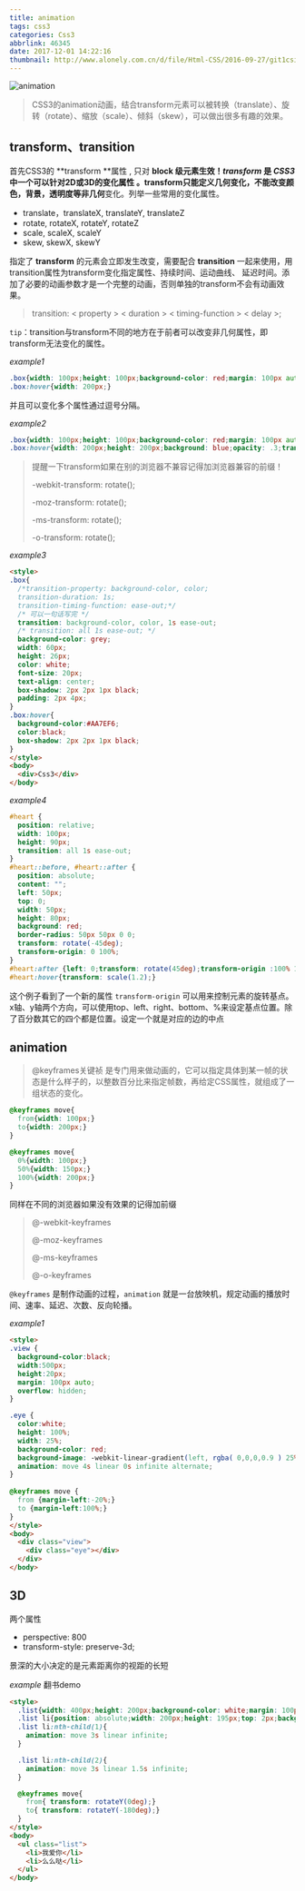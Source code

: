 ```yaml
---
title: animation
tags: css3
categories: Css3
abbrlink: 46345
date: 2017-12-01 14:22:16
thumbnail: http://www.alonely.com.cn/d/file/Html-CSS/2016-09-27/git1csitzbk.jpg
---
```


![animation](http://www.alonely.com.cn/d/file/Html-CSS/2016-09-27/git1csitzbk.jpg)

<!-- more -->

> CSS3的animation动画，结合transform元素可以被转换（translate）、旋转（rotate）、缩放（scale）、倾斜（skew），可以做出很多有趣的效果。



## transform、transition

首先CSS3的 **transform **属性 , 只对 **block **级元素生效！*transform* 是 *CSS3* 中一个可以针对2D或3D的变化属性 。transform只能定义几何变化，不能改变颜色，背景，透明度等**非几何**变化。列举一些常用的变化属性。

- translate，translateX, translateY, translateZ
- rotate, rotateX, rotateY, rotateZ
- scale, scaleX, scaleY
- skew, skewX, skewY



指定了 **transform** 的元素会立即发生改变，需要配合 **transition** 一起来使用，用transition属性为transform变化指定属性、持续时间、运动曲线、 延迟时间。添加了必要的动画参数才是一个完整的动画，否则单独的transform不会有动画效果。

> transition: < property > < duration > < timing-function > < delay >;

`tip`：transition与transform不同的地方在于前者可以改变非几何属性，即transform无法变化的属性。



*example1*

```css
.box{width: 100px;height: 100px;background-color: red;margin: 100px auto;transition: width 2s;}
.box:hover{width: 200px;}
```

并且可以变化多个属性通过逗号分隔。



*example2*

```css
.box{width: 100px;height: 100px;background-color: red;margin: 100px auto;transition: width 2s, height 2s, background 2s, opacity 2s, transform 2s;}
.box:hover{width: 200px;height: 200px;background: blue;opacity: .3;transform: rotate(180deg) translateX(100px);}
```

> 提醒一下transform如果在别的浏览器不兼容记得加浏览器兼容的前缀！
>
> -webkit-transform: rotate();
>
> -moz-transform: rotate();
>
> -ms-transform: rotate();
>
> -o-transform: rotate();



*example3*

```html
<style>
.box{
  /*transition-property: background-color, color;
  transition-duration: 1s;
  transition-timing-function: ease-out;*/
  /* 可以一句话写完 */
  transition: background-color, color, 1s ease-out;
  /* transition: all 1s ease-out; */
  background-color: grey; 
  width: 60px;
  height: 26px;
  color: white;
  font-size: 20px;
  text-align: center;
  box-shadow: 2px 2px 1px black;
  padding: 2px 4px;
}
.box:hover{
  background-color:#AA7EF6;
  color:black;
  box-shadow: 2px 2px 1px black;
}
</style>
<body>
  <div>Css3</div>
</body>
```



*example4*

```css
#heart {
  position: relative;
  width: 100px;
  height: 90px;
  transition: all 1s ease-out;
}
#heart::before, #heart::after {
  position: absolute;
  content: "";
  left: 50px;
  top: 0;
  width: 50px;
  height: 80px;
  background: red;
  border-radius: 50px 50px 0 0;
  transform: rotate(-45deg);
  transform-origin: 0 100%;
}
#heart:after {left: 0;transform: rotate(45deg);transform-origin :100% 100%;}
#heart:hover{transform: scale(1.2);}
```

这个例子看到了一个新的属性 `transform-origin` 可以用来控制元素的旋转基点。x轴、y轴两个方向，可以使用top、left、right、bottom、%来设定基点位置。除了百分数其它的四个都是位置。设定一个就是对应的边的中点



## animation

> @keyframes关键祯 是专门用来做动画的，它可以指定具体到某一帧的状态是什么样子的，以整数百分比来指定帧数，再给定CSS属性，就组成了一组状态的变化。

```css
@keyframes move{
  from{width: 100px;} 
  to{width: 200px;}
}

@keyframes move{
  0%{width: 100px;}
  50%{width: 150px;}
  100%{width: 200px;}
}
```

同样在不同的浏览器如果没有效果的记得加前缀

> @-webkit-keyframes
>
> @-moz-keyframes
>
> @-ms-keyframes
>
> @-o-keyframes

`@keyframes` 是制作动画的过程，`animation` 就是一台放映机，规定动画的播放时间、速率、延迟、次数、反向轮播。

*example1*

```html
<style>
.view {
  background-color:black;
  width:500px;
  height:20px;
  margin: 100px auto;
  overflow: hidden;
}

.eye {
  color:white;
  height: 100%;
  width: 25%;
  background-color: red;
  background-image: -webkit-linear-gradient(left, rgba( 0,0,0,0.9 ) 25%, rgba( 0,0,0,0.1 ) 50%, rgba( 0,0,0,0.9 ) 75%);
  animation: move 4s linear 0s infinite alternate;
}
  
@keyframes move {
  from {margin-left:-20%;}
  to {margin-left:100%;}
}
</style>
<body>
  <div class="view">
    <div class="eye"></div>
  </div>
</body>
```



## 3D

两个属性

* perspective: 800
* transform-style: preserve-3d;

景深的大小决定的是元素距离你的视距的长短

*example*  翻书demo 

```html
<style>
  .list{width: 400px;height: 200px;background-color: white;margin: 100px auto;position: relative;-webkit-perspective: 800;transform-style: preserve-3d;transform: rotateX(30deg);}
  .list li{position: absolute;width: 200px;height: 195px;top: 2px;background: white;left: 200px; transform-origin: left;text-align: center;line-height: 195px;}
  .list li:nth-child(1){
    animation: move 3s linear infinite;
  }

  .list li:nth-child(2){
    animation: move 3s linear 1.5s infinite;
  }

  @keyframes move{
    from{ transform: rotateY(0deg);}
    to{ transform: rotateY(-180deg);}
  }
</style>
<body>
  <ul class="list">
    <li>我爱你</li>
    <li>么么哒</li>
  </ul>
</body>
```

